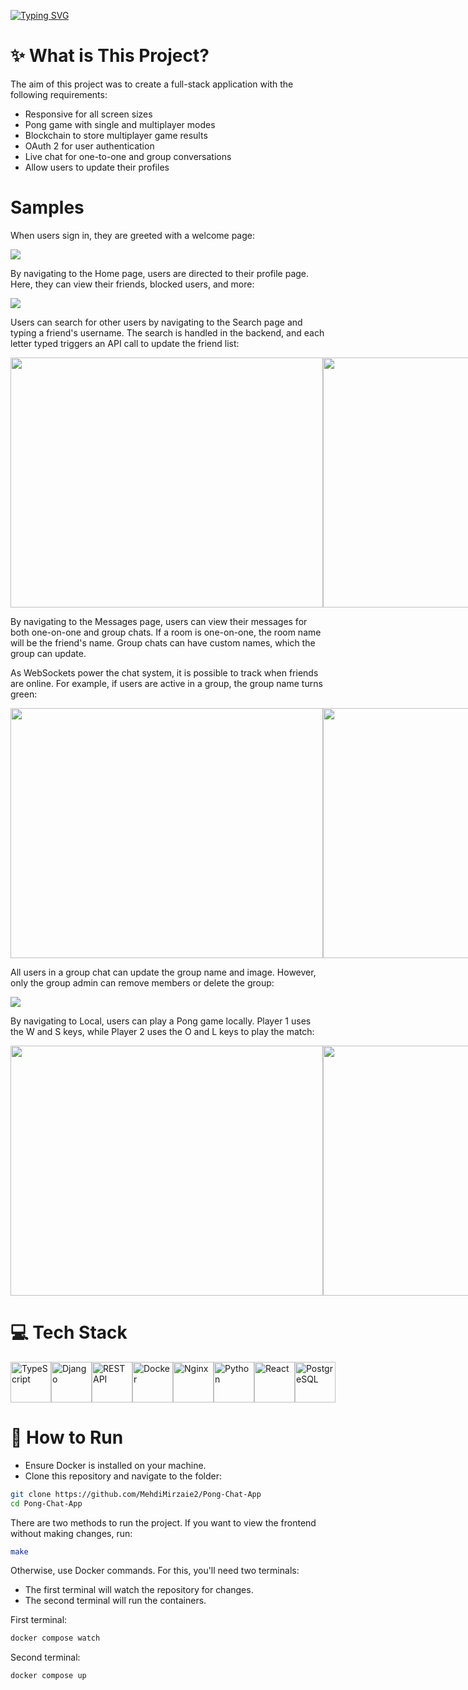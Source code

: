 [![Typing SVG](https://readme-typing-svg.demolab.com?font=Fira+Code&pause=1000&center=false&width=435&lines=Pong+%2F+Chat+Web+App)](https://git.io/typing-svg)

# :sparkles: What is This Project?

The aim of this project was to create a full-stack application with the following requirements:
<ul>
    <li>Responsive for all screen sizes</li>
    <li>Pong game with single and multiplayer modes</li>
    <li>Blockchain to store multiplayer game results</li>
    <li>OAuth 2 for user authentication</li>
    <li>Live chat for one-to-one and group conversations</li>
    <li>Allow users to update their profiles</li> 
</ul>

# Samples

<p>When users sign in, they are greeted with a welcome page:</p>

<img src="./images/welcome.png"></img>

<p>By navigating to the Home page, users are directed to their profile page. Here, they can view their friends, blocked users, and more:</p>

<img src="./images/profile.png"></img>

<p>Users can search for other users by navigating to the Search page and typing a friend's username. The search is handled in the backend, and each letter typed triggers an API call to update the friend list:</p>

<div style="display: flex; flex-direction: row; justify-content: space-between;">
    <img src="./images/firstfriend.png" width="500" height="400"></img>
    <img src="./images/listusers.png" width="500" height="400"></img>
</div>

<p>By navigating to the Messages page, users can view their messages for both one-on-one and group chats. If a room is one-on-one, the room name will be the friend's name. Group chats can have custom names, which the group can update. </p>

<p>As WebSockets power the chat system, it is possible to track when friends are online. For example, if users are active in a group, the group name turns green:</p>

<div style="display: flex; flex-direction: row; justify-content: space-between;">
    <img src="./images/chatnoroomselected.png" width="500" height="400"></img>
    <img src="./images/chat1-1.png" width="500" height="400"></img>
    <img src="./images/chatgroup.png" width="500" height="400"></img>
</div>

<p>All users in a group chat can update the group name and image. However, only the group admin can remove members or delete the group:</p>

<img src="./images/groupchatupdate.png"></img>

<p>By navigating to Local, users can play a Pong game locally. Player 1 uses the W and S keys, while Player 2 uses the O and L keys to play the match:</p>

<div style="display: flex; flex-direction: row; justify-content: space-between;">
    <img src="./images/pongstart.png" width="500" height="400"></img>
    <img src="./images/pongingame.png" width="500" height="400"></img>
</div>

# :computer: Tech Stack

<div style="display: flex; align-items: flex-start;">
    <img src="https://techstack-generator.vercel.app/ts-icon.svg" alt="TypeScript" width="65" height="65" />
    <img src="https://techstack-generator.vercel.app/django-icon.svg" alt="Django" width="65" height="65" />
    <img src="https://techstack-generator.vercel.app/restapi-icon.svg" alt="REST API" width="65" height="65" />
    <img src="https://techstack-generator.vercel.app/docker-icon.svg" alt="Docker" width="65" height="65" />
    <img src="https://techstack-generator.vercel.app/nginx-icon.svg" alt="Nginx" width="65" height="65" />
    <img src="https://techstack-generator.vercel.app/python-icon.svg" alt="Python" width="65" height="65" />
    <img src="https://techstack-generator.vercel.app/react-icon.svg" alt="React" width="65" height="65" />
    <img src="https://user-images.githubusercontent.com/25181517/117208740-bfb78400-adf5-11eb-97bb-09072b6bedfc.png" width="65" height="65" alt="PostgreSQL" title="PostgreSQL"/>
</div>

# :construction_worker: How to Run

<ul>
    <li>Ensure Docker is installed on your machine.</li>
    <li>Clone this repository and navigate to the folder:</li>
</ul>

```bash
git clone https://github.com/MehdiMirzaie2/Pong-Chat-App
cd Pong-Chat-App
```
There are two methods to run the project. If you want to view the frontend without making changes, run:
```bash
make
```
Otherwise, use Docker commands. For this, you'll need two terminals:
<ul>
<li>The first terminal will watch the repository for changes.</li>
<li>The second terminal will run the containers.</li>
</ul>

First terminal:
```bash
docker compose watch
```
Second terminal:
```bash
docker compose up
```
